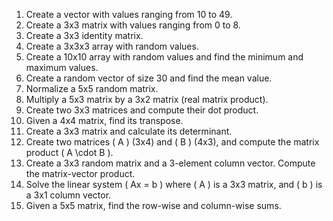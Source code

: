 1. Create a vector with values ranging from 10 to 49.
2. Create a 3x3 matrix with values ranging from 0 to 8.
3. Create a 3x3 identity matrix.
4. Create a 3x3x3 array with random values.
5. Create a 10x10 array with random values and find the minimum and maximum values.
6. Create a random vector of size 30 and find the mean value.
7. Normalize a 5x5 random matrix.
8. Multiply a 5x3 matrix by a 3x2 matrix (real matrix product).
9. Create two 3x3 matrices and compute their dot product.
10. Given a 4x4 matrix, find its transpose.
11. Create a 3x3 matrix and calculate its determinant.
12. Create two matrices \( A \) (3x4) and \( B \) (4x3), and compute the matrix product \( A \cdot B \).
13. Create a 3x3 random matrix and a 3-element column vector. Compute the matrix-vector product.
14. Solve the linear system \( Ax = b \) where \( A \) is a 3x3 matrix, and \( b \) is a 3x1 column vector.
15. Given a 5x5 matrix, find the row-wise and column-wise sums.
